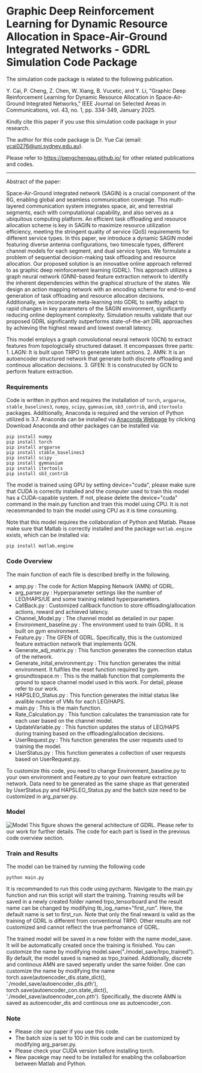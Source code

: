 # Graphic Deep Reinforcement Learning for Dynamic Resource Allocation in Space-Air-Ground Integrated Networks - GDRL Simulation Code Package

The simulation code package is related to the following publication. 

Y. Cai, P. Cheng, Z. Chen, W. Xiang, B. Vucetic, and Y. Li, "Graphic Deep Reinforcement Learning for Dynamic Resource Allocation in Space-Air-Ground Integrated Networks," IEEE Journal on Selected Areas in Communications, vol. 43, no. 1, pp. 334-349, January 2025.

Kindly cite this paper if you use this simulation code package in your research.

The author for this code package is Dr. Yue Cai (email: ycai0276@uni.sydney.edu.au).

Please refer to https://pengchengau.github.io/ for other related publications and codes. 

*********************************************************************************************************************************

Abstract of the paper: 

Space-Air-Ground integrated network (SAGIN) is a crucial component of the 6G, enabling global and seamless communication coverage. This multi-layered communication system integrates space, air, and terrestrial segments, each with computational capability, and also serves as a ubiquitous computing platform. An efficient task offloading and resource allocation scheme is key in SAGIN to maximize resource utilization efficiency, meeting the stringent quality of service (QoS) requirements for different service types. In this paper, we introduce a dynamic SAGIN model featuring diverse antenna configurations, two timescale types, different channel models for each segment, and dual service types. We formulate a problem of sequential decision-making task offloading and resource allocation. Our proposed solution is an innovative online approach referred to as graphic deep reinforcement learning (GDRL). This approach utilizes a graph neural network (GNN)-based feature extraction network to identify the inherent dependencies within the graphical structure of the states. We design an action mapping network with an encoding scheme for end-to-end generation of task offloading and resource allocation decisions. Additionally, we incorporate meta-learning into GDRL to swiftly adapt to rapid changes in key parameters of the SAGIN environment, significantly reducing online deployment complexity. Simulation results validate that our proposed GDRL significantly outperforms state-of-the-art DRL approaches by achieving the highest reward and lowest overall latency.

This model employs a graph convolutional  neural network (GCN) to extract features from topologicially structured dataset. It encompasses three  parts: 1. LAGN: It is built upon TRPO to generate latent actions. 2. AMN: It is an autoencoder structured network that generate both discrete offloading and continous allocation decisions. 3. GFEN: It is construcuted by GCN to perform feature extraction. 

### Requirements
Code is written in python and requires the installation of `torch`, `argparse`, `stable_baselines3`,  `numpy`, `scipy`, `gymnasium`, `sb3_contrib`, and `itertools` packages. Additionally, Anaconda is required and the version of Python utilized is 3.7. Anaconda can be installed via [Anaconda Webpage](https://anaconda.org/anaconda) by clicking Download Anaconda and other packages can be installed via:
```
pip install numpy
pip install torch
pip install argparse
pip install stable_baselines3
pip install scipy
pip install gymnasium
pip install itertools
pip install sb3_contrib
```
The model is trained using GPU by setting device="cuda", please make sure that CUDA is correctly installed and the computer used to train this model has a CUDA-capable system. If not, please delete the device="cuda" command in the main.py function and train this model using CPU. It is not receommanded to train the model using CPU as it is time consuming.

Note that this model requires the collaboration of Python and Matlab. Please make sure that Matlab is correctly installed and the package `matlab.engine` exists, which can be installed via:
```
pip install matlab.engine
```

### Code Overview
The main function of each file is described breifly in the following.
* amp.py : The code for Action Mapping Network (AMN) of GDRL.
* arg_parser.py : Hyperparameter settings like the number of LEO/HAPS/UE and some training related hyperparameters.
* CallBack.py : Customized callback function to store offloading/allocation actions, reward and achieved latency.
* Channel_Model.py : The channel model as detailed in our paper.
* Environment_baseline.py : The environment used to train GDRL. It is built on gym environment.
* Feature.py : The GFEN of GDRL. Specifically, this is the customized feature extraction network that implements GCN.
* Generate_adj_matrix.py : This function generates the connection status of the network.
* Generate_inital_environment.py : This function generates the initial environment. It fulfiles the reset function required by gym.
* groundtospace.m : This is the matlab function that complements the ground to space channel model used in this work. For detail, please refer to our work.
* HAPSLEO_Status.py : This function generates the initial status like avalible number of VMs for each LEO/HAPS.
* main.py : This is the main function.
* Rate_Calculation.py : This function calculates the transmission rate for each user based on the channel model.
* UpdateVariable.py : This function updates the status of LEO/HAPS during training based on the offloading/allocation decisions.
* UserRequest.py : This function generates the user requests used to training the model.
* UserStatus.py : This function generates a collection of user requests based on UserRequest.py.

To customize this code, you need to change Environment_baseline.py to your own environment and Feature.py to your own feature extraction network. Data need to be generated as the same shape as that generated by UserStatus.py and HAPSLEO_Status.py and the batch size need to be customized in arg_parser.py. 

### Model
![Model](Picture/GDRL.png)
This figure shows the general achitecture of GDRL. Please refer to our work for further details. The code for each part is lised in the previous code overview section.



### Train and Results
The model can be trained by running the following code
```
python main.py
```
It is recommanded to run this code using pycharm. Navigate to the main.py function and run this script will start the training. Training results will be saved in a newly created folder named trpo_tensorboard and the result name can be changed by modifying tb_log_name="first_run". Here, the default name is set to first_run. Note that only the final reward is valid as the training of GDRL is different from conventional TRPO. Other results are not customized and cannot reflect the true perfromance of GDRL.

The trained model will be saved in a new folder with the name model_save. It will be automatically created once the training is finished. You can customize the name by modifying model.save("./model_save/trpo_trained"). By default, the model saved is named as trpo_trained. Addtionally, discrete and continous AMN are saved seperatly under the same folder. One can customize the name by modifying the name torch.save(autoencoder_dis.state_dict(), './model_save/autoencoder_dis.pth'), torch.save(autoencoder_con.state_dict(), './model_save/autoencoder_con.pth'). Specifically, the discrete AMN is saved as autoencoder_dis and continous one as autoencoder_con. 

### Note
* Please cite our paper if you use this code.
* The batch size is set to 100 in this code and can be customized by modifying arg_parser.py.
* Please check your CUDA version before installing torch.
* New pacekge may need to be installed for enabling the collaboartion between Matlab and Python. 
